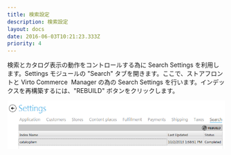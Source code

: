 ```yaml
---
title: 検索設定
description: 検索設定
layout: docs
date: 2016-06-03T10:21:23.333Z
priority: 4
---
```

検索とカタログ表示の動作をコントロールする為に Search Settings を利用します。Settings モジュールの "Search" タブを開きます。ここで、ストアフロントと Virto Commerce  Manager の為の Search Settings を行います。インデックスを再構築するには、"REBUILD" ボタンをクリックします。

<img src="../../../assets/images/docs/image2013-10-2 16_59_45.png" />